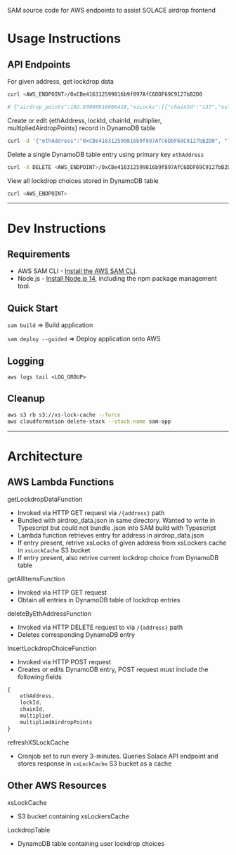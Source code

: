 SAM source code for AWS endpoints to assist SOLACE airdrop frontend

# Usage Instructions

## API Endpoints

For given address, get lockdrop data

```bash
curl <AWS_ENDPOINT>/0xCBe416312599816b9f897AfC6DDF69C9127bB2D0

# {"airdrop_points":192.93096916906418,"xsLocks":[{"chainId":"137","xslockID":"256","amount":"9216418705163574941","end":"1650273249","multiplier":1},{"chainId":"137","xslockID":"257","amount":"20000000000000000000","end":"1775811567","multiplier":8.629703589626587}],"lockdrop_choice":[]}
```

Create or edit {ethAddress, lockId, chainId, multiplier, multipliedAirdropPoints} record in DynamoDB table

```bash
curl -d '{"ethAddress":"0xCBe416312599816b9f897AfC6DDF69C9127bB2D0", "lockId":"1", "chainId":"1", "multiplier": "2.1", "multipliedAirdropPoints": "200000"}' -H "Content-Type: application/json" -X POST <AWS_ENDPOINT>
```

Delete a single DynamoDB table entry using primary key `ethAddress`

```bash
curl -X DELETE <AWS_ENDPOINT>/0xCBe416312599816b9f897AfC6DDF69C9127bB2D0
```

View all lockdrop choices stored in DynamoDB table

```bash
curl <AWS_ENDPOINT>
```

---

# Dev Instructions

## Requirements

* AWS SAM CLI - [Install the AWS SAM CLI](https://docs.aws.amazon.com/serverless-application-model/latest/developerguide/serverless-sam-cli-install.html).
* Node.js - [Install Node.js 14](https://nodejs.org/en/), including the npm package management tool.

## Quick Start

`sam build` => Build application

`sam deploy --guided` => Deploy application onto AWS

## Logging

`aws logs tail <LOG_GROUP>`

## Cleanup

```bash
aws s3 rb s3://xs-lock-cache --force
aws cloudformation delete-stack --stack-name sam-app
```

---

# Architecture

## AWS Lambda Functions

getLockdropDataFunction
- Invoked via HTTP GET request via `/{address}` path
- Bundled with airdrop_data.json in same directory. Wanted to write in Typescript but could not bundle .json into SAM build with Typescript
- Lambda function retrieves entry for address in airdrop_data.json
- If entry present, retrive xsLocks of given address from xsLockers cache in `xsLockCache` S3 bucket
- If entry present, also retrive current lockdrop choice from DynamoDB table


getAllItemsFunction
- Invoked via HTTP GET request
- Obtain all entries in DynamoDB table of lockdrop entries


deleteByEthAddressFunction
- Invoked via HTTP DELETE request to via `/{address}` path
- Deletes corresponding DynamoDB entry


InsertLockdropChoiceFunction
- Invoked via HTTP POST request
- Creates or edits DynamoDB entry, POST request must include the following fields
```js
{
    ethAddress,
    lockId,
    chainId,
    multiplier,
    multipliedAirdropPoints
}
```


refreshXSLockCache
- Cronjob set to run every 3-minutes. Queries Solace API endpoint and stores response in `xsLockCache` S3 bucket as a cache

## Other AWS Resources

xsLockCache
- S3 bucket containing xsLockersCache


LockdropTable
- DynamoDB table containing user lockdrop choices